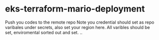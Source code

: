 # eks-terraform-mario-deployment
Push you codes to the remote repo
Note you  credential should set as repo varibales under secrets, also set your region here. 
All varibles should be set, enviromental sorted out and set. ..
